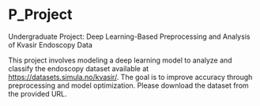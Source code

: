 # P_Project
Undergraduate Project: Deep Learning-Based Preprocessing and Analysis of Kvasir Endoscopy Data

This project involves modeling a deep learning model to analyze and classify the endoscopy dataset available at https://datasets.simula.no/kvasir/. The goal is to improve accuracy through preprocessing and model optimization. Please download the dataset from the provided URL.
